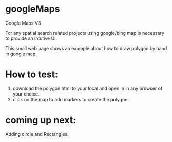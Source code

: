 googleMaps
==========

Google Maps V3


For any spatial search related projects using google/bing map is necessary to provide an intutive UI. 

This small web page shows an example about how to draw polygon by hand in google map. 

How to test:
===========

1. download the polygon.html to your local and open in in any browser of your choice. 
2. click on the map to add markers to create the polygon. 


coming up next:
===============

Adding circle and Rectangles.


